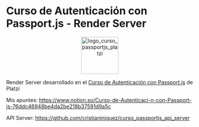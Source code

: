 # Curso de Autenticación con Passport.js - Render Server

<p align='center'>
<img src='https://static.platzi.com/media/achievements/badge-autenticacion-passport-6d45426a-2b24-4757-8927-7bfaf54529dd.png' alt='logo_curso_passportjs_platzi' width='100px' />
</p>

Render Server desarrollado en el [Curso de Autenticación con Passport.js](https://platzi.com/clases/passport/) de Platzi

Mis apuntes: https://www.notion.so/Curso-de-Autenticaci-n-con-Passport-js-76ddc46948be4da2be218b37591d9a5c

API Server: https://github.com/cristianiniguez/curso_passportjs_api_server
